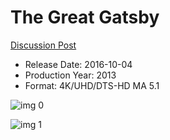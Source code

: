# The Great Gatsby

[Discussion Post](https://www.avsforum.com/threads/bass-eq-for-filtered-movies.2995212/post-58484570)

* Release Date: 2016-10-04
* Production Year: 2013
* Format: 4K/UHD/DTS-HD MA 5.1

![img 0](https://i.imgur.com/525RaW5.jpg)

![img 1](https://i.imgur.com/ucm4jXt.png)

